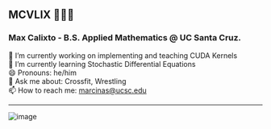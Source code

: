 ## MCVLIX 🎋🔭🌃

### Max Calixto - B.S. Applied Mathematics @ UC Santa Cruz.

🔭 I’m currently working on implementing and teaching CUDA Kernels\
🌱 I’m currently learning Stochastic Differential Equations\
😄 Pronouns: he/him\
💬 Ask me about: Crossfit, Wrestling\
📫 How to reach me: marcinas@ucsc.edu

--- 

![image](https://steamuserimages-a.akamaihd.net/ugc/1751311111916125923/EB78C07B063FA994EED99FDEF171F45DC4BD831E/?imw=637&imh=358&ima=fit&impolicy=Letterbox&imcolor=%23000000&letterbox=true)

<!--
**mcvlix/mcvlix** is a ✨ _special_ ✨ repository because its `README.md` (this file) appears on your GitHub profile.

Here are some ideas to get you started:

- 🔭 I’m currently working on ...
- 🌱 I’m currently learning ...
- 👯 I’m looking to collaborate on ...
- 🤔 I’m looking for help with ...
- 💬 Ask me about ...
- 📫 How to reach me: ...
- 😄 Pronouns: ...
- ⚡ Fun fact: ...
-->

